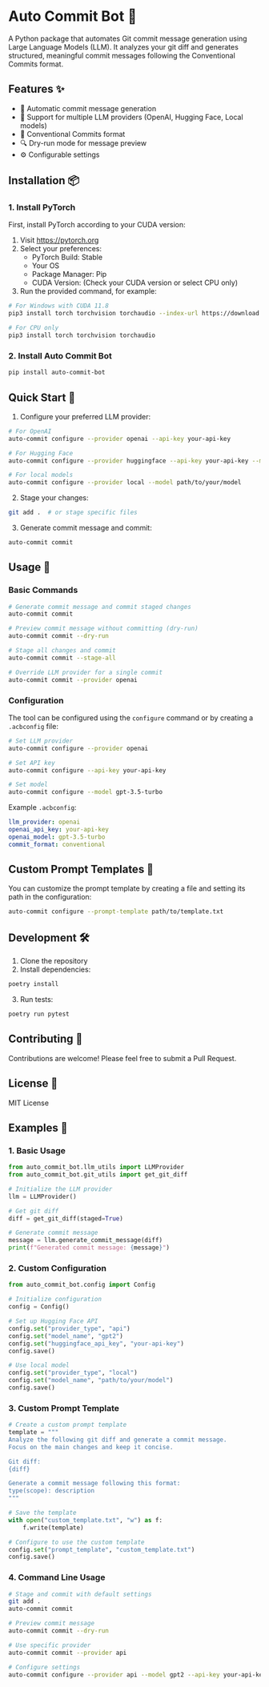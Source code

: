 # Auto Commit Bot 🤖

A Python package that automates Git commit message generation using Large Language Models (LLM). It analyzes your git diff and generates structured, meaningful commit messages following the Conventional Commits format.

## Features ✨

- 🔄 Automatic commit message generation
- 🎯 Support for multiple LLM providers (OpenAI, Hugging Face, Local models)
- 📝 Conventional Commits format
- 🔍 Dry-run mode for message preview
- ⚙️ Configurable settings

## Installation 📦

### 1. Install PyTorch

First, install PyTorch according to your CUDA version:

1. Visit https://pytorch.org
2. Select your preferences:
   - PyTorch Build: Stable
   - Your OS
   - Package Manager: Pip
   - CUDA Version: (Check your CUDA version or select CPU only)
3. Run the provided command, for example:

```bash
# For Windows with CUDA 11.8
pip3 install torch torchvision torchaudio --index-url https://download.pytorch.org/whl/cu118

# For CPU only
pip3 install torch torchvision torchaudio
```

### 2. Install Auto Commit Bot

```bash
pip install auto-commit-bot
```

## Quick Start 🚀

1. Configure your preferred LLM provider:

```bash
# For OpenAI
auto-commit configure --provider openai --api-key your-api-key

# For Hugging Face
auto-commit configure --provider huggingface --api-key your-api-key --model your-model-name

# For local models
auto-commit configure --provider local --model path/to/your/model
```

2. Stage your changes:

```bash
git add .  # or stage specific files
```

3. Generate commit message and commit:

```bash
auto-commit commit
```

## Usage 📖

### Basic Commands

```bash
# Generate commit message and commit staged changes
auto-commit commit

# Preview commit message without committing (dry-run)
auto-commit commit --dry-run

# Stage all changes and commit
auto-commit commit --stage-all

# Override LLM provider for a single commit
auto-commit commit --provider openai
```

### Configuration

The tool can be configured using the `configure` command or by creating a `.acbconfig` file:

```bash
# Set LLM provider
auto-commit configure --provider openai

# Set API key
auto-commit configure --api-key your-api-key

# Set model
auto-commit configure --model gpt-3.5-turbo
```

Example `.acbconfig`:

```yaml
llm_provider: openai
openai_api_key: your-api-key
openai_model: gpt-3.5-turbo
commit_format: conventional
```

## Custom Prompt Templates 📝

You can customize the prompt template by creating a file and setting its path in the configuration:

```bash
auto-commit configure --prompt-template path/to/template.txt
```

## Development 🛠

1. Clone the repository
2. Install dependencies:

```bash
poetry install
```

3. Run tests:

```bash
poetry run pytest
```

## Contributing 🤝

Contributions are welcome! Please feel free to submit a Pull Request.

## License 📄

MIT License

## Examples 📝

### 1. Basic Usage

```python
from auto_commit_bot.llm_utils import LLMProvider
from auto_commit_bot.git_utils import get_git_diff

# Initialize the LLM provider
llm = LLMProvider()

# Get git diff
diff = get_git_diff(staged=True)

# Generate commit message
message = llm.generate_commit_message(diff)
print(f"Generated commit message: {message}")
```

### 2. Custom Configuration

```python
from auto_commit_bot.config import Config

# Initialize configuration
config = Config()

# Set up Hugging Face API
config.set("provider_type", "api")
config.set("model_name", "gpt2")
config.set("huggingface_api_key", "your-api-key")
config.save()

# Use local model
config.set("provider_type", "local")
config.set("model_name", "path/to/your/model")
config.save()
```

### 3. Custom Prompt Template

```python
# Create a custom prompt template
template = """
Analyze the following git diff and generate a commit message.
Focus on the main changes and keep it concise.

Git diff:
{diff}

Generate a commit message following this format:
type(scope): description
"""

# Save the template
with open("custom_template.txt", "w") as f:
    f.write(template)

# Configure to use the custom template
config.set("prompt_template", "custom_template.txt")
config.save()
```

### 4. Command Line Usage

```bash
# Stage and commit with default settings
git add .
auto-commit commit

# Preview commit message
auto-commit commit --dry-run

# Use specific provider
auto-commit commit --provider api

# Configure settings
auto-commit configure --provider api --model gpt2 --api-key your-api-key
```

